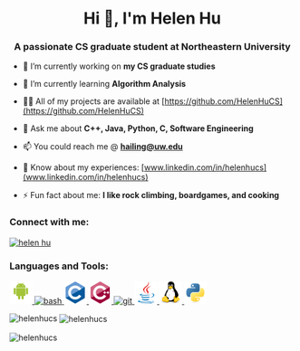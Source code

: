 <h1 align="center">Hi 👋, I'm Helen Hu</h1>
<h3 align="center">A passionate CS graduate student at Northeastern University</h3>

- 🔭 I’m currently working on **my CS graduate studies**

- 🌱 I’m currently learning **Algorithm Analysis**

- 👨‍💻 All of my projects are available at [https://github.com/HelenHuCS](https://github.com/HelenHuCS)

- 💬 Ask me about **C++, Java, Python, C, Software Engineering**

- 📫 You could reach me @ **hailing@uw.edu**

- 📄 Know about my experiences: [www.linkedin.com/in/helenhucs](www.linkedin.com/in/helenhucs)

- ⚡ Fun fact about me: **I like rock climbing, boardgames, and cooking**

<h3 align="left">Connect with me:</h3>
<p align="left">
<a href="https://linkedin.com/in/helen hu" target="blank"><img align="center" src="https://raw.githubusercontent.com/rahuldkjain/github-profile-readme-generator/master/src/images/icons/Social/linked-in-alt.svg" alt="helen hu" height="30" width="40" /></a>
</p>

<h3 align="left">Languages and Tools:</h3>
<p align="left"> <a href="https://developer.android.com" target="_blank" rel="noreferrer"> <img src="https://raw.githubusercontent.com/devicons/devicon/master/icons/android/android-original-wordmark.svg" alt="android" width="40" height="40"/> </a> <a href="https://www.gnu.org/software/bash/" target="_blank" rel="noreferrer"> <img src="https://www.vectorlogo.zone/logos/gnu_bash/gnu_bash-icon.svg" alt="bash" width="40" height="40"/> </a> <a href="https://www.cprogramming.com/" target="_blank" rel="noreferrer"> <img src="https://raw.githubusercontent.com/devicons/devicon/master/icons/c/c-original.svg" alt="c" width="40" height="40"/> </a> <a href="https://www.w3schools.com/cpp/" target="_blank" rel="noreferrer"> <img src="https://raw.githubusercontent.com/devicons/devicon/master/icons/cplusplus/cplusplus-original.svg" alt="cplusplus" width="40" height="40"/> </a> <a href="https://git-scm.com/" target="_blank" rel="noreferrer"> <img src="https://www.vectorlogo.zone/logos/git-scm/git-scm-icon.svg" alt="git" width="40" height="40"/> </a> <a href="https://www.java.com" target="_blank" rel="noreferrer"> <img src="https://raw.githubusercontent.com/devicons/devicon/master/icons/java/java-original.svg" alt="java" width="40" height="40"/> </a> <a href="https://www.linux.org/" target="_blank" rel="noreferrer"> <img src="https://raw.githubusercontent.com/devicons/devicon/master/icons/linux/linux-original.svg" alt="linux" width="40" height="40"/> </a> <a href="https://www.python.org" target="_blank" rel="noreferrer"> <img src="https://raw.githubusercontent.com/devicons/devicon/master/icons/python/python-original.svg" alt="python" width="40" height="40"/> </a> </p>

<p><img align="left" src="https://github-readme-stats.vercel.app/api/top-langs?username=helenhucs&show_icons=true&locale=en&layout=compact" alt="helenhucs" /></p>

<p>&nbsp;<img align="center" src="https://github-readme-stats.vercel.app/api?username=helenhucs&show_icons=true&locale=en" alt="helenhucs" /></p>

<p><img align="center" src="https://github-readme-streak-stats.herokuapp.com/?user=helenhucs&" alt="helenhucs" /></p>
